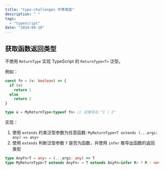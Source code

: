 ```yaml
---
title: "type-challenges 中等难度"
description: " "
tags: 
  - "typescript"
date: "2024-09-10"
---
```


## 获取函数返回类型

不使用 `ReturnType` 实现 TypeScript 的 `ReturnType<T>` 泛型。

例如：

```ts
const fn = (v: boolean) => {
  if (v)
    return 1
  else
    return 2
}

type a = MyReturnType<typeof fn> // 应推导出 "1 | 2"
```

实现：

1. 使用 `extends` 约束泛型参数为任意函数: `MyReturnType<T extends (...args: any) => any>`
2. 使用 `extends` 判断泛型参数 `T` 是否为函数，并使用 `infer` 推导出函数的返回类型

```ts
type AnyFn<T = any> = (...args: any) => T
type MyReturnType<T extends AnyFn> = T extends AnyFn<infer R> ? R : never
```


